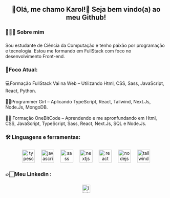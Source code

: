 <h2 align="center">🎇Olá, me chamo Karol!🎇 Seja bem vindo(a) ao meu Github!</h2>

###

<h3 align="left">🙋🏻‍♀️ Sobre mim</h3>

###

<p align="left">Sou estudante de Ciência da Computação e tenho paixão por programação e tecnologia. Estou me formando em FullStack com foco no desenvolvimento Front-end.</p>

###

<h3 align="left">🎯Foco Atual:</h3>

###

<p align="left">💻Formação FullStack Vai na Web  – Utilizando Html, CSS, Sass, JavaScript, React, Python.<br><br>👩‍💻Programmer Girl –  Aplicando TypeScript, React, Tailwind, Next.Js, Node.Js, MongoDB.<br><br>🤘🏻 Formação OneBitCode – Aprendendo e me apronfundando em Html, CSS,  JavaScript, TypeScript, Sass, React, Next.Js, SQL e Node.Js.</p>

###

<h3 align="left">🛠 Linguagens e ferramentas:</h3>

###

<div align="center">
  <img src="https://cdn.jsdelivr.net/gh/devicons/devicon/icons/typescript/typescript-original.svg" height="40" alt="typescript logo"  />
  <img width="12" />
  <img src="https://cdn.jsdelivr.net/gh/devicons/devicon/icons/javascript/javascript-original.svg" height="40" alt="javascript logo"  />
  <img width="12" />
  <img src="https://cdn.jsdelivr.net/gh/devicons/devicon/icons/sass/sass-original.svg" height="40" alt="sass logo"  />
  <img width="12" />
  <img src="https://cdn.jsdelivr.net/gh/devicons/devicon/icons/nextjs/nextjs-original.svg" height="40" alt="nextjs logo"  />
  <img width="12" />
  <img src="https://cdn.jsdelivr.net/gh/devicons/devicon/icons/react/react-original.svg" height="40" alt="react logo"  />
  <img width="12" />
  <img src="https://cdn.jsdelivr.net/gh/devicons/devicon/icons/nodejs/nodejs-original.svg" height="40" alt="nodejs logo"  />
  <img width="12" />
  <img src="https://cdn.jsdelivr.net/gh/devicons/devicon/icons/tailwindcss/tailwindcss-original.svg" height="40" alt="tailwindcss logo"  />
  
</div>

###

<h3 align="left">👉🏻Meu Linkedin :</h3>

###

<div align="center">
  <a href="https://www.linkedin.com/in/dkarollinefalcao/" target="_blank">
    <img src="https://img.shields.io/static/v1?message=LinkedIn&logo=linkedin&label=&color=0077B5&logoColor=white&labelColor=&style=for-the-badge" height="25" alt="linkedin logo"  />
  </a>
</div>
